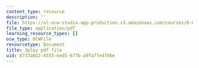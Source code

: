 ```yaml
---
content_type: resource
description: ''
file: https://ol-ocw-studio-app-production.s3.amazonaws.com/courses/8-01sc-classical-mechanics-fall-2016/8733a0224555eed5677ba9fa7fe4f06e_83NmtaE7fEk.pdf
file_type: application/pdf
learning_resource_types: []
ocw_type: OCWFile
resourcetype: Document
title: 3play pdf file
uid: 8733a022-4555-eed5-677b-a9fa7fe4f06e
---
```

